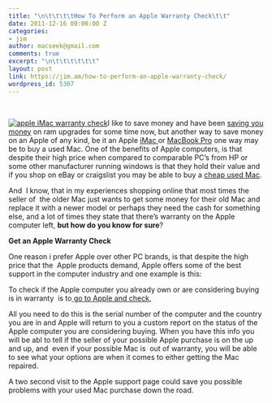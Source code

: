 ```yaml
---
title: "\n\t\t\t\tHow To Perform an Apple Warranty Check\t\t"
date: 2011-12-16 00:00:00 Z
categories:
- jim
author: macseek@gmail.com
comments: true
excerpt: "\n\t\t\t\t\t\t"
layout: post
link: https://jim.am/how-to-perform-an-apple-warranty-check/
wordpress_id: 5307
---
```


 




[![apple iMac warranty check](http://www.jim.am/wp-content/uploads/2012/01/imac-27-300x300.jpg)](http://www.amazon.com/gp/product/B004YKXGIK/ref=as_li_ss_tl?ie=UTF8&tag=ramseeker-20&linkCode=as2&camp=1789&creative=390957&creativeASIN=B004YKXGIK)I like to save money and have been [saving you money](http://www.jim.am) on ram upgrades for some time now, but another way to save money on an Apple of any kind, be it an Apple [iMac ](http://www.jim.am/aimac)or [MacBook Pro](http://www.jim.am/aMacBookpro) one way may be to buy a used Mac. One of the benefits of Apple computers, is that despite their high price when compared to comparable PC’s from HP or some other manufacturer running windows is that they hold their value and if you shop on eBay or craigslist you may be able to buy a [cheap used Mac](http://www.lowendmac.com).




And  I know, that in my experiences shopping online that most times the seller of  the older Mac just wants to get some money for their old Mac and replace it with a newer model or perhaps they need the cash for something else, and a lot of times they state that there’s warranty on the Apple computer left, **but how do you know for sure**?




**Get an Apple Warranty Check**




One reason i prefer Apple over other PC brands, is that despite the high price that the  Apple products demand, Apple offers some of the best support in the computer industry and one example is this:




To check if the Apple computer you already own or are considering buying is in warranty  is to[ go to Apple and check](https://selfsolve.apple.com/GetWarranty.do),




All you need to do this is the serial number of the computer and the country you are in and Apple will return to you a custom report on the status of the Apple computer you are considering buying. When you have this info you will be abl to tell if the seller of your possible Apple purchase is on the up and up, and  even if your possible Mac is  out of warranty, you will be able to see what your options are when it comes to either getting the Mac repaired.




A two second visit to the Apple support page could save you possible problems with your used Mac purchase down the road.


		

